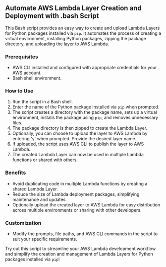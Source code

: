 ## Automate AWS Lambda Layer Creation and Deployment with .bash Script

This Bash script provides an easy way to create and upload Lambda Layers for Python packages installed via `pip`. It automates the process of creating a virtual environment, installing Python packages, zipping the package directory, and uploading the layer to AWS Lambda. 

### Prerequisites
- AWS CLI installed and configured with appropriate credentials for your AWS account.
- Bash shell environment.

### How to Use

1. Run the script in a Bash shell.
2. Enter the name of the Python package installed via `pip` when prompted.
3. The script creates a directory with the package name, sets up a virtual environment, installs the package using `pip`, and removes unnecessary files.
4. The package directory is then zipped to create the Lambda Layer.
5. Optionally, you can choose to upload the layer to AWS Lambda by entering 'y' when prompted. Provide the desired layer name.
6. If uploaded, the script uses AWS CLI to publish the layer to AWS Lambda.
7. The created Lambda Layer can now be used in multiple Lambda functions or shared with others.

### Benefits
- Avoid duplicating code in multiple Lambda functions by creating a shared Lambda Layer.
- Reduce the size of Lambda deployment packages, simplifying maintenance and updates.
- Optionally upload the created layer to AWS Lambda for easy distribution across multiple environments or sharing with other developers.

### Customization
- Modify the prompts, file paths, and AWS CLI commands in the script to suit your specific requirements.

Try out this script to streamline your AWS Lambda development workflow and simplify the creation and management of Lambda Layers for Python packages installed via `pip`!
